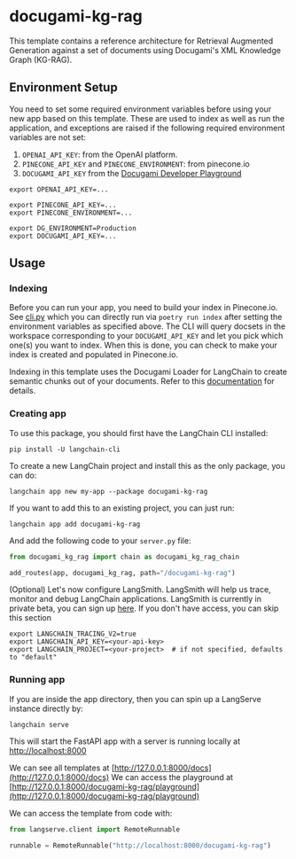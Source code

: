 
# docugami-kg-rag

This template contains a reference architecture for Retrieval Augmented Generation against a set of documents using Docugami's XML Knowledge Graph (KG-RAG).

## Environment Setup

You need to set some required environment variables before using your new app based on this template. These are used to index as well as run the application, and exceptions are raised if the following required environment variables are not set:

1. `OPENAI_API_KEY`: from the OpenAI platform.
2. `PINECONE_API_KEY` and `PINECONE_ENVIRONMENT`: from pinecone.io
3. `DOCUGAMI_API_KEY` from the [Docugami Developer Playground](https://help.docugami.com/home/docugami-api)

```shell
export OPENAI_API_KEY=...

export PINECONE_API_KEY=...
export PINECONE_ENVIRONMENT=...

export DG_ENVIRONMENT=Production
export DOCUGAMI_API_KEY=...
```

## Usage

### Indexing

Before you can run your app, you need to build your index in Pinecone.io. See [cli.py](./docugami_kg_rag/cli.py) which you can directly run via `poetry run index` after setting the environment variables as specified above. The CLI will query docsets in the workspace corresponding to your `DOCUGAMI_API_KEY` and let you pick which one(s) you want to index. When this is done, you can check to make your index is created and populated in Pinecone.io.

Indexing in this template uses the Docugami Loader for LangChain to create semantic chunks out of your documents. Refer to this [documentation](https://python.langchain.com/docs/integrations/document_loaders/docugami) for details.


### Creating app
To use this package, you should first have the LangChain CLI installed:

```shell
pip install -U langchain-cli
```

To create a new LangChain project and install this as the only package, you can do:

```shell
langchain app new my-app --package docugami-kg-rag
```

If you want to add this to an existing project, you can just run:

```shell
langchain app add docugami-kg-rag
```

And add the following code to your `server.py` file:
```python
from docugami_kg_rag import chain as docugami_kg_rag_chain

add_routes(app, docugami_kg_rag, path="/docugami-kg-rag")
```

(Optional) Let's now configure LangSmith. 
LangSmith will help us trace, monitor and debug LangChain applications. 
LangSmith is currently in private beta, you can sign up [here](https://smith.langchain.com/). 
If you don't have access, you can skip this section


```shell
export LANGCHAIN_TRACING_V2=true
export LANGCHAIN_API_KEY=<your-api-key>
export LANGCHAIN_PROJECT=<your-project>  # if not specified, defaults to "default"
```

### Running app
If you are inside the app directory, then you can spin up a LangServe instance directly by:

```shell
langchain serve
```

This will start the FastAPI app with a server is running locally at 
[http://localhost:8000](http://localhost:8000)

We can see all templates at [http://127.0.0.1:8000/docs](http://127.0.0.1:8000/docs)
We can access the playground at [http://127.0.0.1:8000/docugami-kg-rag/playground](http://127.0.0.1:8000/docugami-kg-rag/playground)  

We can access the template from code with:

```python
from langserve.client import RemoteRunnable

runnable = RemoteRunnable("http://localhost:8000/docugami-kg-rag")
```
